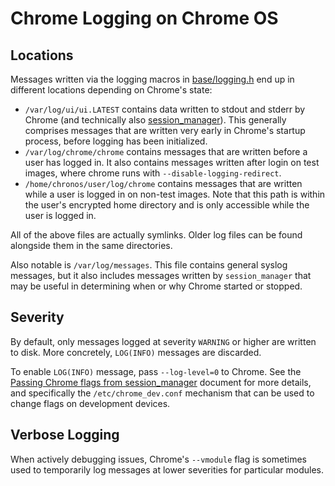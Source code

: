 # Chrome Logging on Chrome OS

## Locations

Messages written via the logging macros in [base/logging.h] end up in different
locations depending on Chrome's state:

* `/var/log/ui/ui.LATEST` contains data written to stdout and stderr by Chrome
  (and technically also [session_manager]). This generally comprises messages
  that are written very early in Chrome's startup process, before logging has
  been initialized.
* `/var/log/chrome/chrome` contains messages that are written before a user has
  logged in. It also contains messages written after login on test images, where
  chrome runs with `--disable-logging-redirect`.
* `/home/chronos/user/log/chrome` contains messages that are written while a
  user is logged in on non-test images. Note that this path is within the user's
  encrypted home directory and is only accessible while the user is logged in.

All of the above files are actually symlinks. Older log files can be found
alongside them in the same directories.

Also notable is `/var/log/messages`. This file contains general syslog messages,
but it also includes messages written by `session_manager` that may be useful in
determining when or why Chrome started or stopped.

## Severity

By default, only messages logged at severity `WARNING` or higher are written to
disk. More concretely, `LOG(INFO)` messages are discarded.

To enable `LOG(INFO)` message, pass `--log-level=0` to Chrome. See the
[Passing Chrome flags from session_manager] document for more details, and
specifically the `/etc/chrome_dev.conf` mechanism that can be used to
change flags on development devices.

## Verbose Logging

When actively debugging issues, Chrome's `--vmodule` flag is sometimes used to
temporarily log messages at lower severities for particular modules.

[base/logging.h]: ../base/logging.h
[session_manager]: https://chromium.googlesource.com/chromiumos/platform2/+/master/login_manager/
[Passing Chrome flags from session_manager]: https://chromium.googlesource.com/chromiumos/platform2/+/master/login_manager/docs/flags.md
